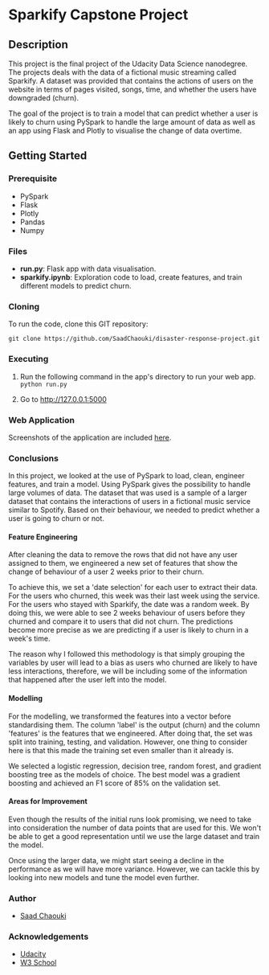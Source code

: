 # Sparkify Capstone Project

## Description
This project is the final project of the Udacity Data Science nanodegree. The projects deals with the data of a fictional music streaming called Sparkify. A dataset was provided that contains the actions of users on the website in terms of pages visited, songs, time, and whether the users have downgraded (churn).

The goal of the project is to train a model that can predict whether a user is likely to churn using PySpark to handle the large amount of data as well as an app using Flask and Plotly to visualise the change of data overtime.

## Getting Started
### Prerequisite

* PySpark
* Flask
* Plotly
* Pandas
* Numpy

### Files

* **run.py**: Flask app with data visualisation.
* **sparkify.ipynb**: Exploration code to load, create features, and train different models to predict churn.


### Cloning

To run the code, clone this GIT repository:

`git clone https://github.com/SaadChaouki/disaster-response-project.git`

### Executing

1. Run the following command in the app's directory to run your web app.
    `python run.py`

2. Go to http://127.0.0.1:5000

### Web Application

Screenshots of the application are included [here]().

### Conclusions

In this project, we looked at the use of PySpark to load, clean, engineer features, and train a model. Using PySpark gives the possibility to handle large volumes of data. The dataset that was used is a sample of a larger dataset that contains the interactions of users in a fictional music service similar to Spotify. Based on their behaviour, we needed to predict whether a user is going to churn or not.

#### Feature Engineering

After cleaning the data to remove the rows that did not have any user assigned to them, we engineered a new set of features that show the change of behaviour of a user 2 weeks prior to their churn.

To achieve this, we set a 'date selection' for each user to extract their data. For the users who churned, this week was their last week using the service. For the users who stayed with Sparkify, the date was a random week. By doing this, we were able to see 2 weeks behaviour of users before they churned and compare it to users that did not churn. The predictions become more precise as we are predicting if a user is likely to churn in a week's time.

The reason why I followed this methodology is that simply grouping the variables by user will lead to a bias as users who churned are likely to have less interactions, therefore, we will be including some of the information that happened after the user left into the model.

#### Modelling

For the modelling, we transformed the features into a vector before standardising them. The column 'label' is the output (churn) and the column 'features' is the features that we engineered. After doing that, the set was split into training, testing, and validation. However, one thing to consider here is that this made the training set even smaller than it already is.

We selected a logistic regression, decision tree, random forest, and gradient boosting tree as the models of choice. The best model was a gradient boosting and achieved an F1 score of 85% on the validation set.

#### Areas for Improvement

Even though the results of the initial runs look promising, we need to take into consideration the number of data points that are used for this. We won't be able to get a good representation until we use the large dataset and train the model.

Once using the larger data, we might start seeing a decline in the performance as we will have more variance. However, we can tackle this by looking into new models and tune the model even further.




### Author

* [Saad Chaouki](https://www.linkedin.com/in/schaouki/)

### Acknowledgements

* [Udacity](https://www.udacity.com/)
* [W3 School](https://www.w3schools.com/w3css/w3css_templates.asp)
